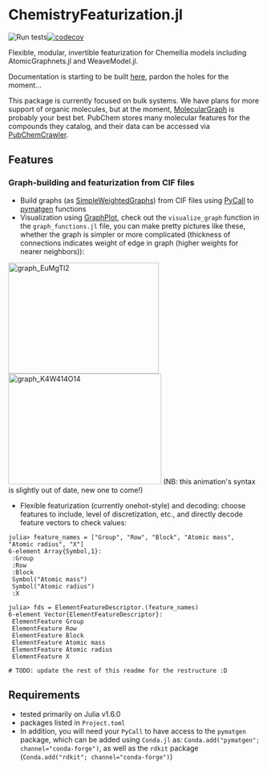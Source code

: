 # ChemistryFeaturization.jl
![Run tests](https://github.com/aced-differentiate/ChemistryFeaturization.jl/workflows/Run%20tests/badge.svg)[![codecov](https://codecov.io/gh/aced-differentiate/ChemistryFeaturization.jl/branch/master/graph/badge.svg)](https://codecov.io/gh/aced-differentiate/ChemistryFeaturization.jl)

Flexible, modular, invertible featurization for Chemellia models including AtomicGraphnets.jl and WeaveModel.jl.

Documentation is starting to be built [here](https://chemellia.github.io/ChemistryFeaturization.jl/dev/), pardon the holes for the moment...

This package is currently focused on bulk systems. We have plans for more support of organic molecules, but at the moment, [MolecularGraph](https://github.com/mojaie/MolecularGraph.jl) is probably your best bet. PubChem stores many molecular features for the compounds they catalog, and their data can be accessed via [PubChemCrawler](https://github.com/JuliaHealth/PubChemCrawler.jl).

## Features

### Graph-building and featurization from CIF files
* Build graphs (as [SimpleWeightedGraphs](https://github.com/JuliaGraphs/SimpleWeightedGraphs.jl)) from CIF files using [PyCall](https://github.com/JuliaPy/PyCall.jl) to [pymatgen](https://pymatgen.org) functions
* Visualization using [GraphPlot](https://github.com/JuliaGraphs/GraphPlot.jl), check out the `visualize_graph` function in the `graph_functions.jl` file, you can make pretty pictures like these, whether the graph is simpler or more complicated (thickness of connections indicates weight of edge in graph (higher weights for nearer neighbors)):

<img src="img/graph_EuMgTl2.png" alt="graph_EuMgTl2" width="300" height="221"><img src="img/graph_K4W4O14.png" alt="graph_K4W414O14" width="305" height="221">
(NB: this animation's syntax is slightly out of date, new one to come!)

* Flexible featurization (currently onehot-style) and decoding: choose features to include, level of discretization, etc., and directly decode feature vectors to check values:
```
julia> feature_names = ["Group", "Row", "Block", "Atomic mass", "Atomic radius", "X"]
6-element Array{Symbol,1}:
 :Group
 :Row
 :Block
 Symbol("Atomic mass")
 Symbol("Atomic radius")
 :X

julia> fds = ElementFeatureDescriptor.(feature_names)
6-element Vector{ElementFeatureDescriptor}:
 ElementFeature Group
 ElementFeature Row
 ElementFeature Block
 ElementFeature Atomic mass
 ElementFeature Atomic radius
 ElementFeature X

# TODO: update the rest of this readme for the restructure :D
```


## Requirements
* tested primarily on Julia v1.6.0
* packages listed in `Project.toml`
* In addition, you will need your `PyCall` to have access to the `pymatgen` package, which can be added using `Conda.jl` as: `Conda.add("pymatgen"; channel="conda-forge")`, as well as the `rdkit` package (`Conda.add("rdkit"; channel="conda-forge")`)


